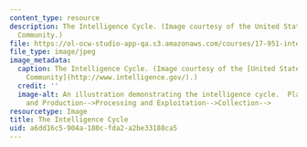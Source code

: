 ```yaml
---
content_type: resource
description: The Intelligence Cycle. (Image courtesy of the United States Intelligence
  Community.)
file: https://ol-ocw-studio-app-qa.s3.amazonaws.com/courses/17-951-intelligence-practice-problems-and-prospects-spring-2005/a6dd16c5904a180cfda2a2be33188ca5_17-951s05.jpg
file_type: image/jpeg
image_metadata:
  caption: The Intelligence Cycle. (Image courtesy of the [United States Intelligence
    Community](http://www.intelligence.gov/).)
  credit: ''
  image-alt: An illustration demonstrating the intelligence cycle.  Planning and Direction-->Dissemination-->Analysis
    and Production-->Processing and Exploitation-->Collection-->
resourcetype: Image
title: The Intelligence Cycle
uid: a6dd16c5-904a-180c-fda2-a2be33188ca5
---
```

